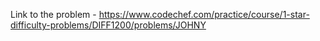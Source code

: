 Link to the problem - https://www.codechef.com/practice/course/1-star-difficulty-problems/DIFF1200/problems/JOHNY
